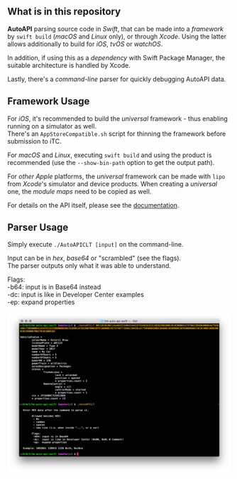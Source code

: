 ## What is in this repository ##

**AutoAPI** parsing source code in *Swift*, that can be made into a *framework* by `swift build` (*macOS* and *Linux* only), or through *Xcode*. Using the latter allows additionally to build for *iOS*, *tvOS* or *watchOS*.  

In addition, if using this as a *dependency* with Swift Package Manager, the suitable architecture is handled by Xcode.
  
Lastly, there's a *command-line* parser for quickly debugging AutoAPI data.  

## Framework Usage ##

For *iOS*, it's recommended to build the *universal* framework - thus enabling running on a simulator as well.  
There's an `AppStoreCompatible.sh` script for thinning the framework before submission to iTC.  

For *macOS* and *Linux*, executing `swift build` and using the product is recommended (use the `--show-bin-path` option to get the output path).

For *other Apple* platforms, the *universal* framework can be made with `lipo` from *Xcode*'s simulator and device products. When creating a *universal* one, the *module maps* need to be copied as well.  

For details on the API itself, please see the [documentation](https://high-mobility.com/learn/tutorials/getting-started/auto-api-guide/).

## Parser Usage ##

Simply execute `./AutoAPICLT [input]` on the command-line.  
  
Input can be in *hex*, *base64* or "scrambled" (see the flags).  
The parser outputs only what it was able to understand.  

Flags:  
 -b64: input is in Base64 instead  
 -dc: input is like in Developer Center examples  
 -ep: expand properties  
 
 ![screenshot](assets/screenshot.png?raw=true)
